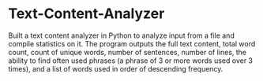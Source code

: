 # Text-Content-Analyzer

Built a text content analyzer in Python to analyze input from a file and compile statistics on it. The program outputs the full text content, total word count, count of unique words, number of sentences, number of lines, the ability to find often used phrases (a phrase of 3 or more words used over 3 times), and a list of words used in order of descending frequency.
